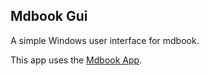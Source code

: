 Mdbook Gui
---

A simple Windows user interface for mdbook.

This app uses the [Mdbook App](https://rust-lang.github.io/mdBook/).
